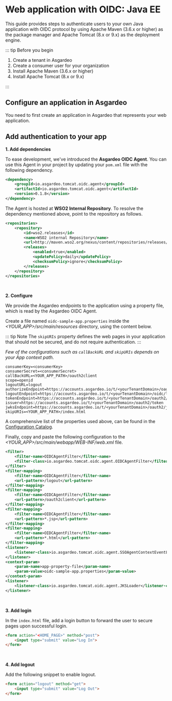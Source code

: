 # Web application with OIDC: Java EE

This guide provides steps to authenticate users to your own Java application with OIDC protocol by using Apache Maven (3.6.x or higher) as the package manager and Apache Tomcat (8.x or 9.x) as the deployment engine.

<ToggleButton buttonText='Try out the sample app' buttonPath='/quickstarts/qsg-web-app-sample'/>

::: tip Before you begin

1. Create a tenant in Asgardeo
2. Create a consumer user for your organization
3. Install Apache Maven (3.6.x or higher)
4. Install Apache Tomcat (8.x or 9.x)

:::

## Configure an application in Asgardeo

You need to first create an application in Asgardeo that represents your web application.

<CommonGuide guide='guides/fragments/configure-web-app-oidc-in-asgardeo.md'/>


## Add authentication to your app

**1. Add dependencies**

To ease development, we've introduced the **Asgardeo OIDC Agent**. You can use this Agent in your project by updating your `pom.xml` file with the following dependency.

```xml
<dependency>
    <groupId>io.asgardeo.tomcat.oidc.agent</groupId>
    <artifactId>io.asgardeo.tomcat.oidc.agent</artifactId>
    <version>0.1.8</version>
</dependency>
```

The Agent is hosted at **WSO2 Internal Repository**. To resolve the dependency mentioned above, point to the repository as follows.

```xml
<repositories>
    <repository>
        <id>wso2.releases</id>
        <name>WSO2 internal Repository</name>
        <url>http://maven.wso2.org/nexus/content/repositories/releases/</url>
        <releases>
            <enabled>true</enabled>
            <updatePolicy>daily</updatePolicy>
            <checksumPolicy>ignore</checksumPolicy>
        </releases>
    </repository>
</repositories>
```
<br>

**2. Configure**

We provide the Asgardeo endpoints to the application using a property file, which is read by the Asgardeo OIDC Agent.

Create a file named `oidc-sample-app.properties` inside the _<YOUR_APP>/src/main/resources_ directory, using the content below.

::: tip Note
The `skipURIs` property defines the web pages in your application that should not be secured, and do not require authentication.
:::

_Few of the configurations such as `callBackURL` and `skipURIs` depends on your App context path._


```
consumerKey=<consumerKey>
consumerSecret=<consumerSecret>
callBackURL=<YOUR_APP_PATH>/oauth2client
scope=openid
logoutURL=logout
authorizeEndpoint=https://accounts.asgardeo.io/t/<yourTenantDomain>/oauth2/authorize
logoutEndpoint=https://accounts.asgardeo.io/t/<yourTenantDomain>/oidc/logout
tokenEndpoint=https://accounts.asgardeo.io/t/<yourTenantDomain>/oauth2/token
issuer=https://accounts.asgardeo.io/t/<yourTenantDomain>/oauth2/token
jwksEndpoint=https://accounts.asgardeo.io/t/<yourTenantDomain>/oauth2/jwks
skipURIs=<YOUR_APP_PATH>/index.html
```

A comprehensive list of the properties used above, can be found in the [Configuration Catalog](https://github.com/asgardeo/asgardeo-tomcat-oidc-agent/blob/master/io.asgardeo.tomcat.oidc.sample/src/main/resources/configuration-catalog.md).

Finally, copy and paste the following configuration to the _<YOUR_APP>/src/main/webapp/WEB-INF/web.xml_ file.

```xml
<filter>
    <filter-name>OIDCAgentFilter</filter-name>
    <filter-class>io.asgardeo.tomcat.oidc.agent.OIDCAgentFilter</filter-class>
</filter>
<filter-mapping>
    <filter-name>OIDCAgentFilter</filter-name>
    <url-pattern>/logout</url-pattern>
</filter-mapping>
<filter-mapping>
    <filter-name>OIDCAgentFilter</filter-name>
    <url-pattern>/oauth2client</url-pattern>
</filter-mapping>
<filter-mapping>
    <filter-name>OIDCAgentFilter</filter-name>
    <url-pattern>*.jsp</url-pattern>
</filter-mapping>
<filter-mapping>
    <filter-name>OIDCAgentFilter</filter-name>
    <url-pattern>*.html</url-pattern>
</filter-mapping>
<listener>
    <listener-class>io.asgardeo.tomcat.oidc.agent.SSOAgentContextEventListener</listener-class>
</listener>
<context-param>
    <param-name>app-property-file</param-name>
    <param-value>oidc-sample-app.properties</param-value>
</context-param>
<listener>
    <listener-class>io.asgardeo.tomcat.oidc.agent.JKSLoader</listener-class>
</listener>
```
<br>

**3. Add login**

In the `index.html` file, add a login button to forward the user to secure pages upon successful login.

```html
<form action="<HOME_PAGE>" method="post">
    <input type="submit" value="Log In">
</form>
```
<br>

**4. Add logout**

Add the following snippet to enable logout.

```html
<form action="logout" method="get">
    <input type="submit" value="Log Out">
</form>
```